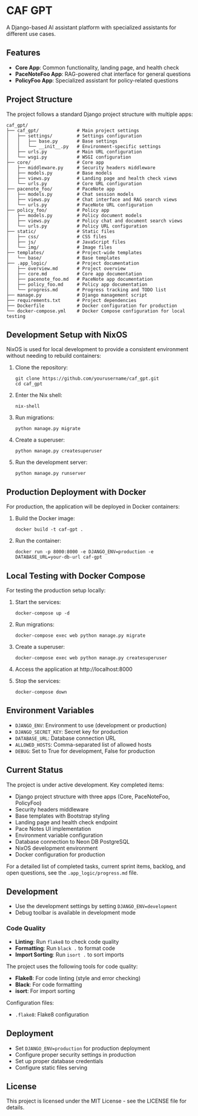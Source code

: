 # CAF GPT

A Django-based AI assistant platform with specialized assistants for different use cases.

## Features

- **Core App**: Common functionality, landing page, and health check
- **PaceNoteFoo App**: RAG-powered chat interface for general questions
- **PolicyFoo App**: Specialized assistant for policy-related questions

## Project Structure

The project follows a standard Django project structure with multiple apps:

```
caf_gpt/
├── caf_gpt/              # Main project settings
│   ├── settings/         # Settings configuration
│   │   ├── base.py       # Base settings
│   │   └── __init__.py   # Environment-specific settings
│   ├── urls.py           # Main URL configuration
│   └── wsgi.py           # WSGI configuration
├── core/                 # Core app
│   ├── middleware.py     # Security headers middleware
│   ├── models.py         # Base models
│   ├── views.py          # Landing page and health check views
│   └── urls.py           # Core URL configuration
├── pacenote_foo/         # PaceNote app
│   ├── models.py         # Chat session models
│   ├── views.py          # Chat interface and RAG search views
│   └── urls.py           # PaceNote URL configuration
├── policy_foo/           # Policy app
│   ├── models.py         # Policy document models
│   ├── views.py          # Policy chat and document search views
│   └── urls.py           # Policy URL configuration
├── static/               # Static files
│   ├── css/              # CSS files
│   ├── js/               # JavaScript files
│   └── img/              # Image files
├── templates/            # Project-wide templates
│   └── base/             # Base templates
├── .app_logic/           # Project documentation
│   ├── overview.md       # Project overview
│   ├── core.md           # Core app documentation
│   ├── pacenote_foo.md   # PaceNote app documentation
│   ├── policy_foo.md     # Policy app documentation
│   └── progress.md       # Progress tracking and TODO list
├── manage.py             # Django management script
├── requirements.txt      # Project dependencies
├── Dockerfile            # Docker configuration for production
└── docker-compose.yml    # Docker Compose configuration for local testing
```

## Development Setup with NixOS

NixOS is used for local development to provide a consistent environment without needing to rebuild containers:

1. Clone the repository:
   ```
   git clone https://github.com/yourusername/caf_gpt.git
   cd caf_gpt
   ```

2. Enter the Nix shell:
   ```
   nix-shell
   ```

3. Run migrations:
   ```
   python manage.py migrate
   ```

4. Create a superuser:
   ```
   python manage.py createsuperuser
   ```

5. Run the development server:
   ```
   python manage.py runserver
   ```

## Production Deployment with Docker

For production, the application will be deployed in Docker containers:

1. Build the Docker image:
   ```
   docker build -t caf-gpt .
   ```

2. Run the container:
   ```
   docker run -p 8000:8000 -e DJANGO_ENV=production -e DATABASE_URL=your-db-url caf-gpt
   ```

## Local Testing with Docker Compose

For testing the production setup locally:

1. Start the services:
   ```
   docker-compose up -d
   ```

2. Run migrations:
   ```
   docker-compose exec web python manage.py migrate
   ```

3. Create a superuser:
   ```
   docker-compose exec web python manage.py createsuperuser
   ```

4. Access the application at http://localhost:8000

5. Stop the services:
   ```
   docker-compose down
   ```

## Environment Variables

- `DJANGO_ENV`: Environment to use (development or production)
- `DJANGO_SECRET_KEY`: Secret key for production
- `DATABASE_URL`: Database connection URL
- `ALLOWED_HOSTS`: Comma-separated list of allowed hosts
- `DEBUG`: Set to True for development, False for production

## Current Status

The project is under active development. Key completed items:
- Django project structure with three apps (Core, PaceNoteFoo, PolicyFoo)
- Security headers middleware
- Base templates with Bootstrap styling
- Landing page and health check endpoint
- Pace Notes UI implementation
- Environment variable configuration
- Database connection to Neon DB PostgreSQL
- NixOS development environment
- Docker configuration for production

For a detailed list of completed tasks, current sprint items, backlog, and open questions, see the `.app_logic/progress.md` file.

## Development

- Use the development settings by setting `DJANGO_ENV=development`
- Debug toolbar is available in development mode

### Code Quality

- **Linting**: Run `flake8` to check code quality
- **Formatting**: Run `black .` to format code
- **Import Sorting**: Run `isort .` to sort imports

The project uses the following tools for code quality:
- **Flake8**: For code linting (style and error checking)
- **Black**: For code formatting
- **isort**: For import sorting

Configuration files:
- `.flake8`: Flake8 configuration

## Deployment

- Set `DJANGO_ENV=production` for production deployment
- Configure proper security settings in production
- Set up proper database credentials
- Configure static files serving

## License

This project is licensed under the MIT License - see the LICENSE file for details. 